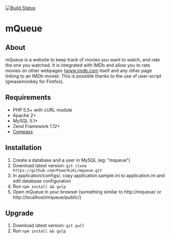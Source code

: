 [![Build Status](https://secure.travis-ci.org/PowerKiKi/mqueue.png?branch=master)](http://travis-ci.org/PowerKiKi/mqueue)

# mQueue

## About

mQueue is a website to keep track of movies you want to watch, and rate the one you watched. It is integrated
with IMDb and allow you to rate movies on other webpages (www.imdb.com itself and any other page linking to
an IMDb movie). This is possible thanks to the use of user-script (greasemonkey for Firefox).

## Requirements

* PHP 5.5+ with cURL module
* Apache 2+
* MySQL 5.1+
* Zend Framework 1.12+
* [Compass](http://compass-style.org/)

## Installation

1. Create a database and a user in MySQL (eg: "mqueue")
2. Download latest version: ``git clone https://github.com/PowerKiKi/mqueue.git``
3. In application/configs/, copy application.sample.ini to application.ini and edit database configuration
4. Run ``npm install && gulp``
5. Open mQueue in your browser (something similar to http://mqueue/ or http://localhost/mqueue/public/)

## Upgrade

1. Download latest version: ``git pull``
2. Run ``npm install && gulp``
